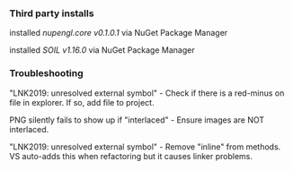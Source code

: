 



### Third party installs

installed *nupengl.core v0.1.0.1* via NuGet Package Manager

installed *SOIL v1.16.0* via NuGet Package Manager


### Troubleshooting

"LNK2019: unresolved external symbol" - Check if there is a red-minus on file in explorer. If so, add file to project.

PNG silently fails to show up if "interlaced" - Ensure images are NOT interlaced.

"LNK2019: unresolved external symbol" - Remove "inline" from methods. VS auto-adds this when refactoring but it causes linker problems.
